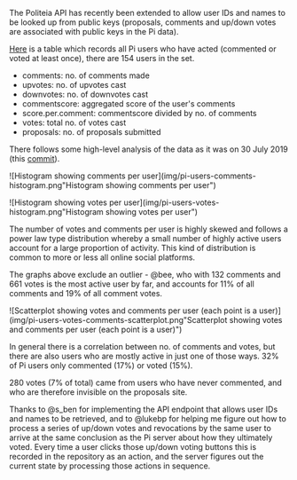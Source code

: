 The Politeia API has recently been extended to allow user IDs and names to be looked up from public keys (proposals, comments and up/down votes are associated with public keys in the Pi data).

[Here](https://github.com/RichardRed0x/pi-research/tree/master/data/comments-and-updown-votes/pi-users.csv) is a table which records all Pi users who have acted (commented or voted at least once), there are 154 users in the set.

* comments: no. of comments made
* upvotes: no. of upvotes cast
* downvotes: no. of downvotes cast
* commentscore: aggregated score of the user's comments
* score.per.comment: commentscore divided by no. of comments
* votes: total no. of votes cast
* proposals: no. of proposals submitted

There follows some high-level analysis of the data as it was on 30 July 2019 (this [commit](https://github.com/decred-proposals/mainnet/commit/6d54651a435106825f1ca13cce3ba325519bd787)).

![Histogram showing comments per user](img/pi-users-comments-histogram.png"Histogram showing comments per user")

![Histogram showing votes per user](img/pi-users-votes-histogram.png"Histogram showing votes per user")

The number of votes and comments per user is highly skewed and follows a power law type distribution whereby a small number of highly active users account for a large proportion of activity. This kind of distribution is common to more or less all online social platforms.

The graphs above exclude an outlier - @bee, who with 132 comments and 661 votes is the most active user by far, and accounts for 11% of all comments and 19% of all comment votes.

![Scatterplot showing votes and comments per user (each point is a user)](img/pi-users-votes-comments-scatterplot.png"Scatterplot showing votes and comments per user (each point is a user)")

In general there is a correlation between no. of comments and votes, but there are also users who are mostly active in just one of those ways. 32% of Pi users only commented (17%) or voted (15%). 

280 votes (7% of total) came from users who have never commented, and who are therefore invisible on the proposals site.

Thanks to @s_ben for implementing the API endpoint that allows user IDs and names to be retrieved, and to @lukebp for helping me figure out how to process a series of up/down votes and revocations by the same user to arrive at the same conclusion as the Pi server about how they ultimately voted. Every time a user clicks those up/down voting buttons this is recorded in the repository as an action, and the server figures out the current state by processing those actions in sequence.

